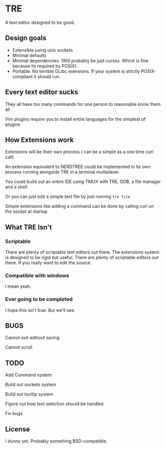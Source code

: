 # TRE
A text editor designed to be good.

## Design goals
* Extensible using unix sockets
* Minimal defaults
* Minimal dependencies. (Will probably be just curses. Which is fine because its required by POSIX).
* Portable. No terrible GLibc exensions. If your system is strictly POSIX-compliant it should run.

## Every text editor sucks

They all have too many commands for one person to reasonable know them all

Vim plugins require you to install entire languages for the simplest of plugins

## How Extensions work

Extensions will be their own process ( can be a simple as a one time curl call)

An extension equivalent to NERDTREE could be implemented in its own process running alongside TRE in a terminal multiplexer.

You could build out an entire IDE using TMUX with TRE, GDB, a file manager and a shell

Or you can just edit a simple text file by just running ``tre file``

Simple extensions like adding a command can be done by calling curl on the socket at startup

## What TRE Isn't

### Scriptable

There are plenty of scriptable text editors out there. The extensions system is designed to be rigid but useful. There are plenty of scriptable editors out there. If you really want to edit the source.

### Compatible with windows

I mean yeah.

### Ever going to be completed

I hope this isn't true. But we'll see.

## BUGS
Cannot exit without saving

Cannot scroll

## TODO

Add Command system

Build out sockets system

Build out tooltip system

Figure out how text selection should be handled

Fix bugs

## License

I dunno yet. Probably something BSD-compatible.
